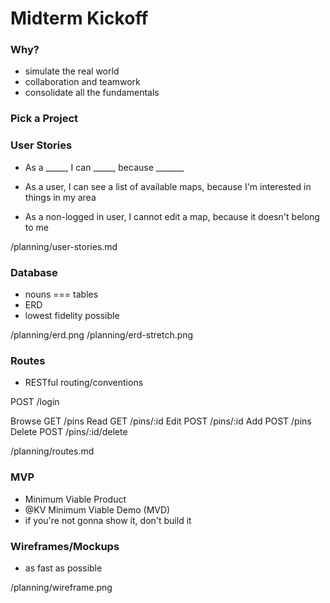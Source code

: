 # Midterm Kickoff

### Why?
* simulate the real world
* collaboration and teamwork
* consolidate all the fundamentals

### Pick a Project

### User Stories
* As a _____, I can _____, because _______

* As a user, I can see a list of available maps, because I'm interested in things in my area
* As a non-logged in user, I cannot edit a map, because it doesn't belong to me

/planning/user-stories.md

### Database
* nouns === tables
* ERD
* lowest fidelity possible

/planning/erd.png
/planning/erd-stretch.png

### Routes
* RESTful routing/conventions

POST /login

Browse  GET   /pins
Read    GET   /pins/:id
Edit    POST  /pins/:id
Add     POST  /pins
Delete  POST  /pins/:id/delete

/planning/routes.md

### MVP
* Minimum Viable Product
* @KV Minimum Viable Demo (MVD)
* if you're not gonna show it, don't build it

### Wireframes/Mockups
* as fast as possible

/planning/wireframe.png















